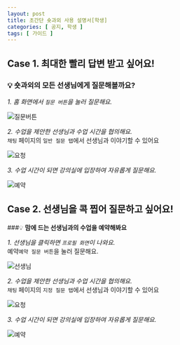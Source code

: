 ```yaml
---
layout: post
title: 초간단 숏과외 사용 설명서[학생]
categories: [ 공지, 학생 ]
tags: [ 가이드 ]
---
```


## Case 1. 최대한 빨리 답변 받고 싶어요!
### 💡 **숏과외의 모든 선생님에게 질문해볼까요?**

*1. 홈 화면에서 `질문 버튼`을 눌러 질문해요.*

![질문버튼](https://github.com/amicably-until-the-end/amicably-until-the-end.github.io/assets/52066828/46c933d4-d448-494b-867a-c470ccfb9929)
<br>

*2. 수업을 제안한 선생님과 수업 시간을 협의해요.*  
`채팅` 페이지의 `일반 질문 탭`에서 선생님과 이야기할 수 있어요

![요청](https://github.com/amicably-until-the-end/amicably-until-the-end.github.io/assets/52066828/c8b581d7-6a68-4845-be5e-f12f25230198)
<br>

*3. 수업 시간이 되면 강의실에 입장하여 자유롭게 질문해요.*

![예약](https://github.com/amicably-until-the-end/amicably-until-the-end.github.io/assets/52066828/3fdcc7ed-0287-47ec-a4b8-76c9b33885bc)
<br>

## Case 2. 선생님을 콕 찝어 질문하고 싶어요!
###💡 **맘에 드는 선생님과의 수업을 예약해봐요**

*1. 선생님을 클릭하면 `프로필 화면`이 나와요.*  
예약`예약 질문 버튼`을 눌러 질문해요.   

![선생님](https://github.com/amicably-until-the-end/amicably-until-the-end.github.io/assets/52066828/3de516e5-3847-4791-86dc-3d6240edc313)
<br>

*2. 수업을 제안한 선생님과 수업 시간을 협의해요.*  
`채팅` 페이지의 `지정 질문 탭`에서 선생님과 이야기할 수 있어요

![요청](https://github.com/amicably-until-the-end/amicably-until-the-end.github.io/assets/52066828/c8b581d7-6a68-4845-be5e-f12f25230198)
<br>

*3. 수업 시간이 되면 강의실에 입장하여 자유롭게 질문해요.*

![예약](https://github.com/amicably-until-the-end/amicably-until-the-end.github.io/assets/52066828/3fdcc7ed-0287-47ec-a4b8-76c9b33885bc)
